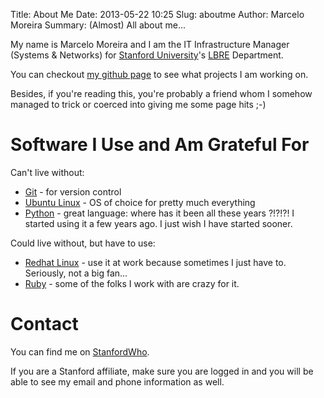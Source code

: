 Title: About Me
Date: 2013-05-22 10:25
Slug: aboutme
Author: Marcelo Moreira
Summary: (Almost) All about me...

My name is Marcelo Moreira and I am the IT Infrastructure Manager (Systems & Networks) for [Stanford University](http://www.stanford.edu)'s [LBRE](http://lbre.stanford.edu) Department.

You can checkout [my github page](https://github.com/marcelom) to see what projects I am working on.

Besides, if you're reading this, you're probably a friend whom I somehow managed to trick or coerced into giving me some page hits ;-)

# Software I Use and Am Grateful For

Can't live without:

 * [Git](http://git-scm.com) - for version control
 * [Ubuntu Linux](http://www.ubuntu.com) - OS of choice for pretty much everything
 * [Python](http://www.python.org) - great language: where has it been all these years ?!?!?! I started using it a few years ago. I just wish I have started sooner.

Could live without, but have to use:

 * [Redhat Linux](http://www.redhat.com) - use it at work because sometimes I just have to. Seriously, not a big fan...
 * [Ruby](http://www.ruby-lang.org) - some of the folks I work with are crazy for it.

# Contact

You can find me on [StanfordWho](https://stanfordwho.stanford.edu/SWApp/detailAction.do?search=marcelo%20moreira&key=DR941B955).

If you are a Stanford affiliate, make sure you are logged in and you will be able to see my email and phone information as well.

